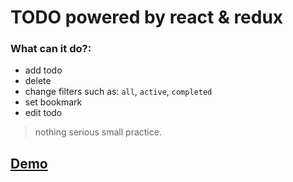 # TODO powered by react & redux
### What can it do?:
  * add todo
  * delete 
  * change filters such as: `all`, `active`, `completed`
  * set bookmark
  * edit todo

> nothing serious small practice.
## [Demo](https://danight.github.io/projects/todo/production/index.html)
